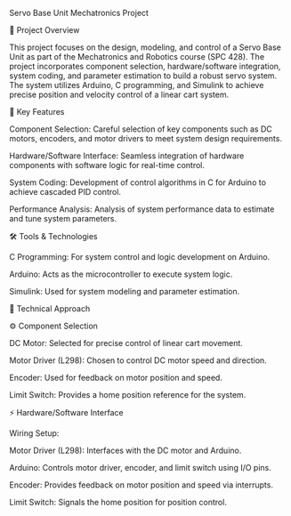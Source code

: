 Servo Base Unit Mechatronics Project

📘 Project Overview

This project focuses on the design, modeling, and control of a Servo Base Unit as part of the Mechatronics and Robotics course (SPC 428).
The project incorporates component selection, hardware/software integration, system coding, 
and parameter estimation to build a robust servo system. The system utilizes Arduino, C programming, 
and Simulink to achieve precise position and velocity control of a linear cart system.

🚀 Key Features

Component Selection: Careful selection of key components such as DC motors, encoders, and motor drivers to meet system design requirements.

Hardware/Software Interface: Seamless integration of hardware components with software logic for real-time control.

System Coding: Development of control algorithms in C for Arduino to achieve cascaded PID control.

Performance Analysis: Analysis of system performance data to estimate and tune system parameters.


🛠️ Tools & Technologies

C Programming: For system control and logic development on Arduino.

Arduino: Acts as the microcontroller to execute system logic.

Simulink: Used for system modeling and parameter estimation.


🧪 Technical Approach

⚙️ Component Selection

DC Motor: Selected for precise control of linear cart movement.

Motor Driver (L298): Chosen to control DC motor speed and direction.

Encoder: Used for feedback on motor position and speed.

Limit Switch: Provides a home position reference for the system.

⚡ Hardware/Software Interface

Wiring Setup:

Motor Driver (L298): Interfaces with the DC motor and Arduino.

Arduino: Controls motor driver, encoder, and limit switch using I/O pins.

Encoder: Provides feedback on motor position and speed via interrupts.

Limit Switch: Signals the home position for position control.




